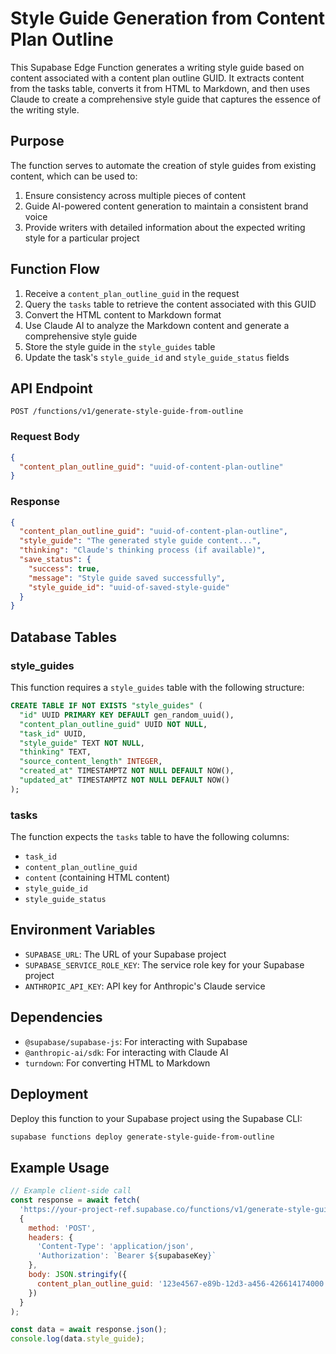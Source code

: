 # Style Guide Generation from Content Plan Outline

This Supabase Edge Function generates a writing style guide based on content associated with a content plan outline GUID. It extracts content from the tasks table, converts it from HTML to Markdown, and then uses Claude to create a comprehensive style guide that captures the essence of the writing style.

## Purpose

The function serves to automate the creation of style guides from existing content, which can be used to:

1. Ensure consistency across multiple pieces of content
2. Guide AI-powered content generation to maintain a consistent brand voice
3. Provide writers with detailed information about the expected writing style for a particular project

## Function Flow

1. Receive a `content_plan_outline_guid` in the request
2. Query the `tasks` table to retrieve the content associated with this GUID
3. Convert the HTML content to Markdown format
4. Use Claude AI to analyze the Markdown content and generate a comprehensive style guide
5. Store the style guide in the `style_guides` table
6. Update the task's `style_guide_id` and `style_guide_status` fields

## API Endpoint

`POST /functions/v1/generate-style-guide-from-outline`

### Request Body

```json
{
  "content_plan_outline_guid": "uuid-of-content-plan-outline"
}
```

### Response

```json
{
  "content_plan_outline_guid": "uuid-of-content-plan-outline",
  "style_guide": "The generated style guide content...",
  "thinking": "Claude's thinking process (if available)",
  "save_status": {
    "success": true,
    "message": "Style guide saved successfully",
    "style_guide_id": "uuid-of-saved-style-guide"
  }
}
```

## Database Tables

### style_guides

This function requires a `style_guides` table with the following structure:

```sql
CREATE TABLE IF NOT EXISTS "style_guides" (
  "id" UUID PRIMARY KEY DEFAULT gen_random_uuid(),
  "content_plan_outline_guid" UUID NOT NULL,
  "task_id" UUID,
  "style_guide" TEXT NOT NULL,
  "thinking" TEXT,
  "source_content_length" INTEGER,
  "created_at" TIMESTAMPTZ NOT NULL DEFAULT NOW(),
  "updated_at" TIMESTAMPTZ NOT NULL DEFAULT NOW()
);
```

### tasks

The function expects the `tasks` table to have the following columns:
- `task_id`
- `content_plan_outline_guid`
- `content` (containing HTML content)
- `style_guide_id`
- `style_guide_status`

## Environment Variables

- `SUPABASE_URL`: The URL of your Supabase project
- `SUPABASE_SERVICE_ROLE_KEY`: The service role key for your Supabase project
- `ANTHROPIC_API_KEY`: API key for Anthropic's Claude service

## Dependencies

- `@supabase/supabase-js`: For interacting with Supabase
- `@anthropic-ai/sdk`: For interacting with Claude AI
- `turndown`: For converting HTML to Markdown

## Deployment

Deploy this function to your Supabase project using the Supabase CLI:

```bash
supabase functions deploy generate-style-guide-from-outline
```

## Example Usage

```javascript
// Example client-side call
const response = await fetch(
  'https://your-project-ref.supabase.co/functions/v1/generate-style-guide-from-outline',
  {
    method: 'POST',
    headers: {
      'Content-Type': 'application/json',
      'Authorization': `Bearer ${supabaseKey}`
    },
    body: JSON.stringify({
      content_plan_outline_guid: '123e4567-e89b-12d3-a456-426614174000'
    })
  }
);

const data = await response.json();
console.log(data.style_guide);
```